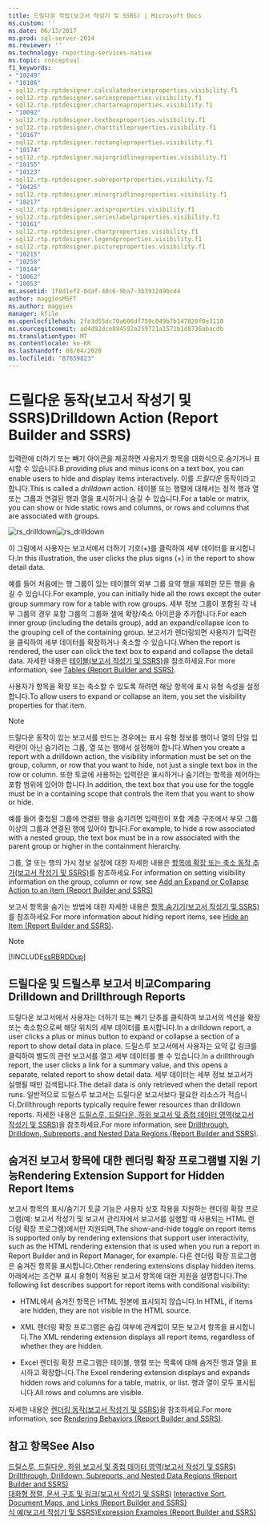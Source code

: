 ```yaml
---
title: 드릴다운 작업(보고서 작성기 및 SSRS) | Microsoft Docs
ms.custom: ''
ms.date: 06/13/2017
ms.prod: sql-server-2014
ms.reviewer: ''
ms.technology: reporting-services-native
ms.topic: conceptual
f1_keywords:
- "10249"
- "10186"
- sql12.rtp.rptdesigner.calculatedseriesproperties.visibility.f1
- sql12.rtp.rptdesigner.seriesproperties.visibility.f1
- sql12.rtp.rptdesigner.chartareaproperties.visibility.f1
- "10092"
- sql12.rtp.rptdesigner.textboxproperties.visibility.f1
- sql12.rtp.rptdesigner.charttitleproperties.visibility.f1
- "10167"
- sql12.rtp.rptdesigner.rectangleproperties.visibility.f1
- "10174"
- sql12.rtp.rptdesigner.majorgridlineproperties.visibility.f1
- "10155"
- "10123"
- sql12.rtp.rptdesigner.subreportproperties.visibility.f1
- "10425"
- sql12.rtp.rptdesigner.minorgridlineproperties.visibility.f1
- "10217"
- sql12.rtp.rptdesigner.axisproperties.visibility.f1
- sql12.rtp.rptdesigner.serieslabelproperties.visibility.f1
- "10161"
- sql12.rtp.rptdesigner.chartproperties.visibility.f1
- sql12.rtp.rptdesigner.legendproperties.visibility.f1
- sql12.rtp.rptdesigner.pictureproperties.visibility.f1
- "10215"
- "10258"
- "10144"
- "10062"
- "10053"
ms.assetid: 1f8d1ef2-0daf-40c6-9ba7-3b391249bcd4
author: maggiesMSFT
ms.author: maggies
manager: kfile
ms.openlocfilehash: 2fe3d55dc70a606df759c049b7b147820f0e3110
ms.sourcegitcommit: ad4d92dce894592a259721a1571b1d8736abacdb
ms.translationtype: MT
ms.contentlocale: ko-KR
ms.lasthandoff: 08/04/2020
ms.locfileid: "87659823"
---
```

# <a name="drilldown-action-report-builder-and-ssrs"></a><span data-ttu-id="1e463-102">드릴다운 동작(보고서 작성기 및 SSRS)</span><span class="sxs-lookup"><span data-stu-id="1e463-102">Drilldown Action (Report Builder and SSRS)</span></span>
  <span data-ttu-id="1e463-103">입력란에 더하기 또는 빼기 아이콘을 제공하면 사용자가 항목을 대화식으로 숨기거나 표시할 수 있습니다.</span><span class="sxs-lookup"><span data-stu-id="1e463-103">B providing plus and minus icons on a text box, you can enable users to hide and display items interactively.</span></span> <span data-ttu-id="1e463-104">이를 *드릴다운* 동작이라고 합니다.</span><span class="sxs-lookup"><span data-stu-id="1e463-104">This is called a *drilldown* action.</span></span> <span data-ttu-id="1e463-105">테이블 또는 행렬에 대해서는 정적 행과 열 또는 그룹과 연결된 행과 열을 표시하거나 숨길 수 있습니다.</span><span class="sxs-lookup"><span data-stu-id="1e463-105">For a table or matrix, you can show or hide static rows and columns, or rows and columns that are associated with groups.</span></span>  
  
 <span data-ttu-id="1e463-106">![rs_drilldown](../media/rs-drilldown.gif "rs_drilldown")</span><span class="sxs-lookup"><span data-stu-id="1e463-106">![rs_drilldown](../media/rs-drilldown.gif "rs_drilldown")</span></span>  
  
 <span data-ttu-id="1e463-107">이 그림에서 사용자는 보고서에서 더하기 기호(+)를 클릭하여 세부 데이터를 표시합니다.</span><span class="sxs-lookup"><span data-stu-id="1e463-107">In this illustration, the user clicks the plus signs (+) in the report to show detail data.</span></span>  
  
 <span data-ttu-id="1e463-108">예를 들어 처음에는 행 그룹이 있는 테이블의 외부 그룹 요약 행을 제외한 모든 행을 숨길 수 있습니다.</span><span class="sxs-lookup"><span data-stu-id="1e463-108">For example, you can initially hide all the rows except the outer group summary row for a table with row groups.</span></span> <span data-ttu-id="1e463-109">세부 정보 그룹이 포함된 각 내부 그룹의 경우 포함 그룹의 그룹화 셀에 확장/축소 아이콘을 추가합니다.</span><span class="sxs-lookup"><span data-stu-id="1e463-109">For each inner group (including the details group), add an expand/collapse icon to the grouping cell of the containing group.</span></span> <span data-ttu-id="1e463-110">보고서가 렌더링되면 사용자가 입력란을 클릭하여 세부 데이터를 확장하거나 축소할 수 있습니다.</span><span class="sxs-lookup"><span data-stu-id="1e463-110">When the report is rendered, the user can click the text box to expand and collapse the detail data.</span></span> <span data-ttu-id="1e463-111">자세한 내용은 [테이블&#40;보고서 작성기 및 SSRS&#41;](tables-report-builder-and-ssrs.md)을 참조하세요.</span><span class="sxs-lookup"><span data-stu-id="1e463-111">For more information, see [Tables &#40;Report Builder  and SSRS&#41;](tables-report-builder-and-ssrs.md).</span></span>  
  
 <span data-ttu-id="1e463-112">사용자가 항목을 확장 또는 축소할 수 있도록 하려면 해당 항목에 표시 유형 속성을 설정합니다.</span><span class="sxs-lookup"><span data-stu-id="1e463-112">To allow users to expand or collapse an item, you set the visibility properties for that item.</span></span>  
  
> [!NOTE]  
>  <span data-ttu-id="1e463-113">드릴다운 동작이 있는 보고서를 만드는 경우에는 표시 유형 정보를 행이나 열의 단일 입력란이 아닌 숨기려는 그룹,  열 또는 행에서 설정해야 합니다.</span><span class="sxs-lookup"><span data-stu-id="1e463-113">When you create a report with a drilldown action, the visibility information must be set on the group, column, or row that you want to hide, not just a single text box in the row or column.</span></span> <span data-ttu-id="1e463-114">또한 토글에 사용하는 입력란은 표시하거나 숨기려는 항목을 제어하는 포함 범위에 있어야 합니다.</span><span class="sxs-lookup"><span data-stu-id="1e463-114">In addition, the text box that you use for the toggle must be in a containing scope that controls the item that you want to show or hide.</span></span>  
>   
>  <span data-ttu-id="1e463-115">예를 들어 중첩된 그룹에 연결된 행을 숨기려면 입력란이 포함 계층 구조에서 부모 그룹 이상의 그룹과 연결된 행에 있어야 합니다.</span><span class="sxs-lookup"><span data-stu-id="1e463-115">For example, to hide a row associated with a nested group, the text box must be in a row associated with the parent group or higher in the containment hierarchy.</span></span>  
>   
>  <span data-ttu-id="1e463-116">그룹, 열 또는 행의 가시 정보 설정에 대한 자세한 내용은 [항목에 확장 또는 축소 동작 추가&#40;보고서 작성기 및 SSRS&#41;](add-an-expand-or-collapse-action-to-an-item-report-builder-and-ssrs.md)를 참조하세요.</span><span class="sxs-lookup"><span data-stu-id="1e463-116">For information on setting visibility information on the group, column or row, see [Add an Expand or Collapse Action to an Item &#40;Report Builder and SSRS&#41;](add-an-expand-or-collapse-action-to-an-item-report-builder-and-ssrs.md)</span></span>  
  
 <span data-ttu-id="1e463-117">보고서 항목을 숨기는 방법에 대한 자세한 내용은 [항목 숨기기&#40;보고서 작성기 및 SSRS&#41;](../report-builder/hide-an-item-report-builder-and-ssrs.md)를 참조하세요.</span><span class="sxs-lookup"><span data-stu-id="1e463-117">For more information about hiding report items, see [Hide an Item &#40;Report Builder and SSRS&#41;](../report-builder/hide-an-item-report-builder-and-ssrs.md).</span></span>  
  
> [!NOTE]  
>  [!INCLUDE[ssRBRDDup](../../includes/ssrbrddup-md.md)]  
  
## <a name="comparing-drilldown-and-drillthrough-reports"></a><span data-ttu-id="1e463-118">드릴다운 및 드릴스루 보고서 비교</span><span class="sxs-lookup"><span data-stu-id="1e463-118">Comparing Drilldown and Drillthrough Reports</span></span>  
 <span data-ttu-id="1e463-119">드릴다운 보고서에서 사용자는 더하기 또는 빼기 단추를 클릭하여 보고서의 섹션을 확장 또는 축소함으로써 해당 위치의 세부 데이터를 표시합니다.</span><span class="sxs-lookup"><span data-stu-id="1e463-119">In a drilldown report, a user clicks a plus or minus button to expand or collapse a section of a report to show detail data in place.</span></span> <span data-ttu-id="1e463-120">드릴스루 보고서에서 사용자는 요약 값 링크를 클릭하여 별도의 관련 보고서를 열고 세부 데이터를 볼 수 있습니다.</span><span class="sxs-lookup"><span data-stu-id="1e463-120">In a drillthrough report, the user clicks a link for a summary value, and this opens a separate, related report to show detail data.</span></span> <span data-ttu-id="1e463-121">세부 데이터는 세부 정보 보고서가 실행될 때만 검색됩니다.</span><span class="sxs-lookup"><span data-stu-id="1e463-121">The detail data is only retrieved when the detail report runs.</span></span> <span data-ttu-id="1e463-122">일반적으로 드릴스루 보고서는 드릴다운 보고서보다 필요한 리소스가 적습니다.</span><span class="sxs-lookup"><span data-stu-id="1e463-122">Drillthrough reports typically require fewer resources than drilldown reports.</span></span> <span data-ttu-id="1e463-123">자세한 내용은 [드릴스루, 드릴다운, 하위 보고서 및 중첩 데이터 영역&#40;보고서 작성기 및 SSRS&#41;](drillthrough-drilldown-subreports-and-nested-data-regions.md)을 참조하세요.</span><span class="sxs-lookup"><span data-stu-id="1e463-123">For more information, see [Drillthrough, Drilldown, Subreports, and Nested Data Regions &#40;Report Builder and SSRS&#41;](drillthrough-drilldown-subreports-and-nested-data-regions.md).</span></span>  
  
## <a name="rendering-extension-support-for-hidden-report-items"></a><span data-ttu-id="1e463-124">숨겨진 보고서 항목에 대한 렌더링 확장 프로그램별 지원 기능</span><span class="sxs-lookup"><span data-stu-id="1e463-124">Rendering Extension Support for Hidden Report Items</span></span>  
 <span data-ttu-id="1e463-125">보고서 항목의 표시/숨기기 토글 기능은 사용자 상호 작용을 지원하는 렌더링 확장 프로그램(예:  보고서 작성기 및 보고서 관리자에서 보고서를 실행할 때 사용되는 HTML  렌더링 확장 프로그램)에서만 지원되며,</span><span class="sxs-lookup"><span data-stu-id="1e463-125">The show-and-hide toggle on report items is supported only by rendering extensions that support user interactivity, such as the HTML rendering extension that is used when you run a report in Report Builder and in Report Manager, for example.</span></span> <span data-ttu-id="1e463-126">다른 렌더링 확장 프로그램은 숨겨진 항목을 표시합니다.</span><span class="sxs-lookup"><span data-stu-id="1e463-126">Other rendering extensions display hidden items.</span></span> <span data-ttu-id="1e463-127">아래에서는 조건부 표시 유형이 적용된 보고서 항목에 대한 지원을 설명합니다.</span><span class="sxs-lookup"><span data-stu-id="1e463-127">The following list describes support for report items with conditional visibility:</span></span>  
  
-   <span data-ttu-id="1e463-128">HTML에서 숨겨진 항목은 HTML  원본에 표시되지 않습니다.</span><span class="sxs-lookup"><span data-stu-id="1e463-128">In HTML, if items are hidden, they are not visible in the HTML source.</span></span>  
  
-   <span data-ttu-id="1e463-129">XML  렌더링 확장 프로그램은 숨김 여부에 관계없이 모든 보고서 항목을 표시합니다.</span><span class="sxs-lookup"><span data-stu-id="1e463-129">The XML rendering extension displays all report items, regardless of whether they are hidden.</span></span>  
  
-   <span data-ttu-id="1e463-130">Excel  렌더링 확장 프로그램은 테이블,  행렬 또는 목록에 대해 숨겨진 행과 열을 표시하고 확장합니다.</span><span class="sxs-lookup"><span data-stu-id="1e463-130">The Excel rendering extension displays and expands hidden rows and columns for a table, matrix, or list.</span></span> <span data-ttu-id="1e463-131">행과 열이 모두 표시됩니다.</span><span class="sxs-lookup"><span data-stu-id="1e463-131">All rows and columns are visible.</span></span>  
  
 <span data-ttu-id="1e463-132">자세한 내용은 [렌더링 동작&#40;보고서 작성기 및 SSRS&#41;](rendering-behaviors-report-builder-and-ssrs.md)을 참조하세요.</span><span class="sxs-lookup"><span data-stu-id="1e463-132">For more information, see [Rendering Behaviors &#40;Report Builder  and SSRS&#41;](rendering-behaviors-report-builder-and-ssrs.md).</span></span>  
  
## <a name="see-also"></a><span data-ttu-id="1e463-133">참고 항목</span><span class="sxs-lookup"><span data-stu-id="1e463-133">See Also</span></span>  
 <span data-ttu-id="1e463-134">[드릴스루, 드릴다운, 하위 보고서 및 중첩 데이터 영역&#40;보고서 작성기 및 SSRS&#41;](drillthrough-drilldown-subreports-and-nested-data-regions.md) </span><span class="sxs-lookup"><span data-stu-id="1e463-134">[Drillthrough, Drilldown, Subreports, and Nested Data Regions &#40;Report Builder and SSRS&#41;](drillthrough-drilldown-subreports-and-nested-data-regions.md) </span></span>  
 <span data-ttu-id="1e463-135">[대화형 정렬, 문서 구조 및 링크&#40;보고서 작성기 및 SSRS&#41;](interactive-sort-document-maps-and-links-report-builder-and-ssrs.md) </span><span class="sxs-lookup"><span data-stu-id="1e463-135">[Interactive Sort, Document Maps, and Links &#40;Report Builder and SSRS&#41;](interactive-sort-document-maps-and-links-report-builder-and-ssrs.md) </span></span>  
 [<span data-ttu-id="1e463-136">식 예&#40;보고서 작성기 및 SSRS&#41;</span><span class="sxs-lookup"><span data-stu-id="1e463-136">Expression Examples &#40;Report Builder and SSRS&#41;</span></span>](expression-examples-report-builder-and-ssrs.md)  
  
  
